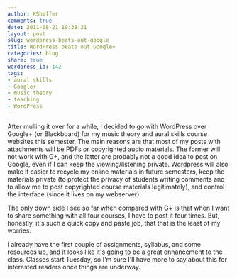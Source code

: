```yaml
---
author: KShaffer
comments: true
date: 2011-08-21 19:38:21
layout: post
slug: wordpress-beats-out-google
title: WordPress beats out Google+
categories: blog
share: true
wordpress_id: 142
tags:
- aural skills
- Google+
- music theory
- teaching
- WordPress
---
```


After mulling it over for a while, I decided to go with WordPress over Google+ (or Blackboard) for my music theory and aural skills course websites this semester. The main reasons are that most of my posts with attachments will be PDFs or copyrighted audio materials. The former will not work with G+, and the latter are probably not a good idea to post on Google, even if I can keep the viewing/listening private. Wordpress will also make it easier to recycle my online materials in future semesters, keep the materials private (to protect the privacy of students writing comments and to allow me to post copyrighted course materials legitimately), and control the interface (since it lives on my webserver). 

The only down side I see so far when compared with G+ is that when I want to share something with all four courses, I have to post it four times. But, honestly, it's such a quick copy and paste job, that that is the least of my worries.

I already have the first couple of assignments, syllabus, and some resources up, and it looks like it's going to be a great enhancement to the class. Classes start Tuesday, so I'm sure I'll have more to say about this for interested readers once things are underway.
